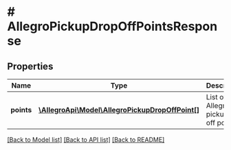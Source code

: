 # # AllegroPickupDropOffPointsResponse

## Properties

Name | Type | Description | Notes
------------ | ------------- | ------------- | -------------
**points** | [**\AllegroApi\Model\AllegroPickupDropOffPoint[]**](AllegroPickupDropOffPoint.md) | List of Allegro pickup drop off points. | [optional]

[[Back to Model list]](../../README.md#models) [[Back to API list]](../../README.md#endpoints) [[Back to README]](../../README.md)
